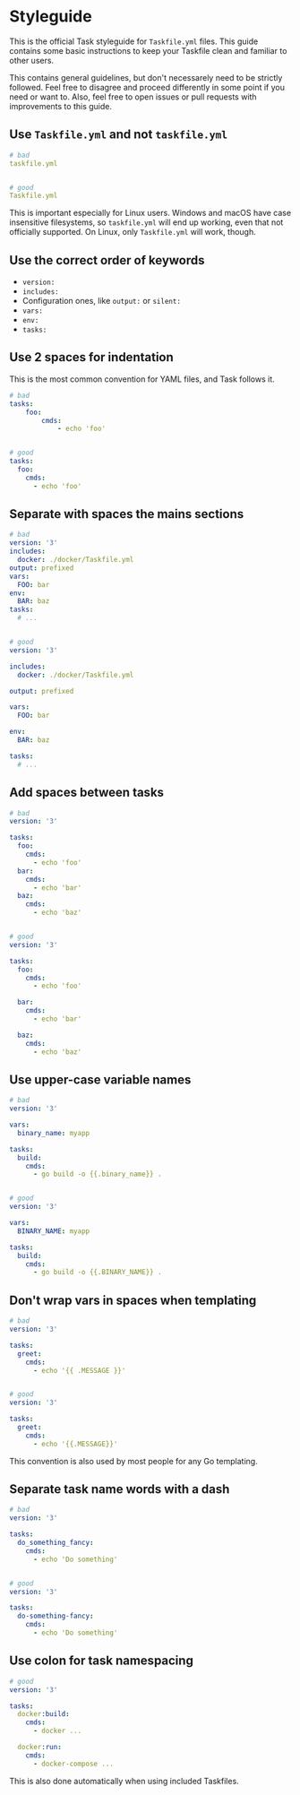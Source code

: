 # Styleguide

This is the official Task styleguide for `Taskfile.yml` files. This guide
contains some basic instructions to keep your Taskfile clean and familiar to
other users.

This contains general guidelines, but don't necessarely need to be strictly
followed. Feel free to disagree and proceed differently in some point if you
need or want to. Also, feel free to open issues or pull requests with
improvements to this guide.

## Use `Taskfile.yml` and not `taskfile.yml`

```yaml
# bad
taskfile.yml


# good
Taskfile.yml
```

This is important especially for Linux users. Windows and macOS have case
insensitive filesystems, so `taskfile.yml` will end up working, even that not
officially supported. On Linux, only `Taskfile.yml` will work, though.

## Use the correct order of keywords

- `version:`
- `includes:`
- Configuration ones, like `output:` or `silent:`
- `vars:`
- `env:`
- `tasks:`

## Use 2 spaces for indentation

This is the most common convention for YAML files, and Task follows it.

```yaml
# bad
tasks:
    foo:
        cmds:
            - echo 'foo'


# good
tasks:
  foo:
    cmds:
      - echo 'foo'
```

## Separate with spaces the mains sections

```yaml
# bad
version: '3'
includes:
  docker: ./docker/Taskfile.yml
output: prefixed
vars:
  FOO: bar
env:
  BAR: baz
tasks:
  # ...


# good
version: '3'

includes:
  docker: ./docker/Taskfile.yml

output: prefixed

vars:
  FOO: bar

env:
  BAR: baz

tasks:
  # ...
```

## Add spaces between tasks

```yaml
# bad
version: '3'

tasks:
  foo:
    cmds:
      - echo 'foo'
  bar:
    cmds:
      - echo 'bar'
  baz:
    cmds:
      - echo 'baz'


# good
version: '3'

tasks:
  foo:
    cmds:
      - echo 'foo'

  bar:
    cmds:
      - echo 'bar'

  baz:
    cmds:
      - echo 'baz'
```

## Use upper-case variable names

```yaml
# bad
version: '3'

vars:
  binary_name: myapp

tasks:
  build:
    cmds:
      - go build -o {{.binary_name}} .


# good
version: '3'

vars:
  BINARY_NAME: myapp

tasks:
  build:
    cmds:
      - go build -o {{.BINARY_NAME}} .
```

## Don't wrap vars in spaces when templating

```yaml
# bad
version: '3'

tasks:
  greet:
    cmds:
      - echo '{{ .MESSAGE }}'


# good
version: '3'

tasks:
  greet:
    cmds:
      - echo '{{.MESSAGE}}'
```

This convention is also used by most people for any Go templating.

## Separate task name words with a dash

```yaml
# bad
version: '3'

tasks:
  do_something_fancy:
    cmds:
      - echo 'Do something'


# good
version: '3'

tasks:
  do-something-fancy:
    cmds:
      - echo 'Do something'
```

## Use colon for task namespacing

```yaml
# good
version: '3'

tasks:
  docker:build:
    cmds:
      - docker ...

  docker:run:
    cmds:
      - docker-compose ...
```

This is also done automatically when using included Taskfiles.
